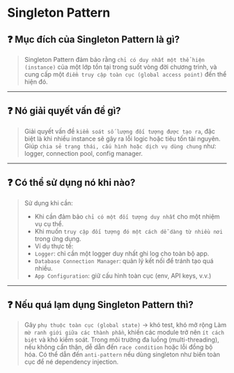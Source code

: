 # Singleton Pattern

## ❓ Mục đích của Singleton Pattern là gì?

> Singleton Pattern đảm bảo rằng `chỉ có duy nhất một thể hiện (instance)` của một lớp tồn tại trong suốt vòng đời chương trình, và cung cấp một `điểm truy cập toàn cục (global access point)` đến thể hiện đó.

---

## ❓ Nó giải quyết vấn đề gì?

> Giải quyết vấn đề `kiểm soát số lượng đối tượng được tạo ra`, đặc biệt là khi nhiều instance sẽ gây ra lỗi logic hoặc tiêu tốn tài nguyên.
> Giúp `chia sẻ trạng thái, cấu hình hoặc dịch vụ dùng chung` như: logger, connection pool, config manager.

---

## ❓ Có thể sử dụng nó khi nào?

> Sử dụng khi cần:
>
> - Khi cần đảm bảo `chỉ có một đối tượng duy nhất` cho một nhiệm vụ cụ thể.
> - Khi muốn `truy cập đối tượng đó một cách dễ dàng từ nhiều nơi` trong ứng dụng.
> - Ví dụ thực tế:
> - `Logger`: chỉ cần một logger duy nhất ghi log cho toàn bộ app.
> - `Database Connection Manager`: quản lý kết nối để tránh tạo quá nhiều.
> - `App Configuration`: giữ cấu hình toàn cục (env, API keys, v.v.)

---

## ❓ Nếu quá lạm dụng Singleton Pattern thì?

> Gây `phụ thuộc toàn cục (global state)` -> khó test, khó mở rộng
> Làm `mờ ranh giới giữa các thành phần`, khiến các module trở nên `ít cách biệt` và khó kiểm soát.
> Trong môi trường đa luồng (multi-threading), nếu không cẩn thận, dễ dẫn đến `race condition` hoặc lỗi đồng bộ hóa.
> Có thể dẫn đến `anti-pattern` nếu dùng singleton như biến toàn cục để né dependency injection.
